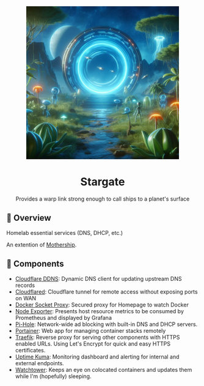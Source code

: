 <div align="center">

<img src="./stargate.jpg" height="400px"/>

# Stargate

Provides a warp link strong enough to call ships to a planet's surface

</div>

## 📖 Overview

Homelab essential services (DNS, DHCP, etc.)

An extention of [Mothership](https://github.com/jovalle/mothership).

## 🧰 Components

- [Cloudflare DDNS](https://hub.docker.com/r/oznu/cloudflare-ddns/): Dynamic DNS client for updating upstream DNS records
- [Cloudflared](https://github.com/cloudflare/cloudflared): Cloudflare tunnel for remote access without exposing ports on WAN
- [Docker Socket Proxy](https://github.com/Tecnativa/docker-socket-proxy): Secured proxy for Homepage to watch Docker
- [Node Exporter](https://github.com/prometheus/node_exporter): Presents host resource metrics to be consumed by Prometheus and displayed by Grafana
- [Pi-Hole](https://pi-hole.net): Network-wide ad blocking with built-in DNS and DHCP servers.
- [Portainer](https://portainer.io): Web app for managing container stacks remotely
- [Traefik](https://traefik.io): Reverse proxy for serving other components with HTTPS enabled URLs. Using Let's Encrypt for quick and easy HTTPS certificates.
- [Uptime Kuma](https://github.com/louislam/uptime-kuma): Monitoring dashboard and alerting for internal and external endpoints.
- [Watchtower](https://containrrr.dev/watchtower/): Keeps an eye on colocated containers and updates them while I'm (hopefully) sleeping.

